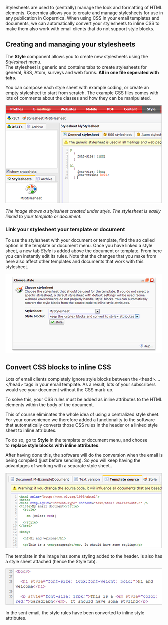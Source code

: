 Stylesheets are used to (centrally) manage the look and formatting of
HTML elements. Copernica allows you to create and manage stylesheets for
use in any publication in Copernica. When using CSS in your email
templates and documents, we can automatically convert your stylesheets
to inline CSS to make them also work with email clients that do not
support style blocks.

Creating and managing your stylesheets
--------------------------------------

The **Style** component allows you to create new stylesheets using the
*Stylesheet* menu. \
The stylesheet is generic and contains tabs to create stylesheets for
general, RSS, Atom, surveys and web forms. **All in one file seperated
with tabs.**

You can compose each style sheet with example coding, or create an empty
stylesheet to start from scratch. The example CSS files comes with lots
of comments about the classes and how they can be manipulated.

![](images/newstylesheet.png)

*The image shows a stylesheet created under style. The stylesheet is
easily linked to your template or document.*

### Link your stylesheet your template or document

To use the stylesheet with your document or template, find the so called
option in the template or document menu. Once you have linked a style
sheet, a new tab *Style* is added above the document or template. From
here you can instantly edit its rules. Note that the changes that you
make from here also affect other templates and documents that work with
this stylesheet.

![](images/linkstyle-setconverting.png)

Convert CSS blocks to inline CSS
--------------------------------

Lots of email clients completely ignore style blocks between the
\<head\>....\</head\> tags in your email template. As a result, lots of
your subscribers would see your document without the CSS mark-up.

To solve this, your CSS rules must be added as inline attributes to the
HTML elements within the body of the document.

This of course eliminates the whole idea of using a centralized style
sheet. For your convenience we therefore added a functionality to the
software that automatically converts those CSS rules in the header or a
linked style sheet to inline attributes.

To do so, go to **Style** in the template or document menu, and choose
to **replace style blocks with inline attributes**.

After having done this, the software will do the conversion when the
email is being compiled (just before sending). So you will keep having
the advantages of working with a separate style sheet..

![](images/style-template-source-code.png)

The template in the image has some styling added to the header. Is also
has a style sheet attached (hence the Style tab).

![](images/css-is-converted.png)

In the sent email, the style rules have been converted to inline style
attributes.

